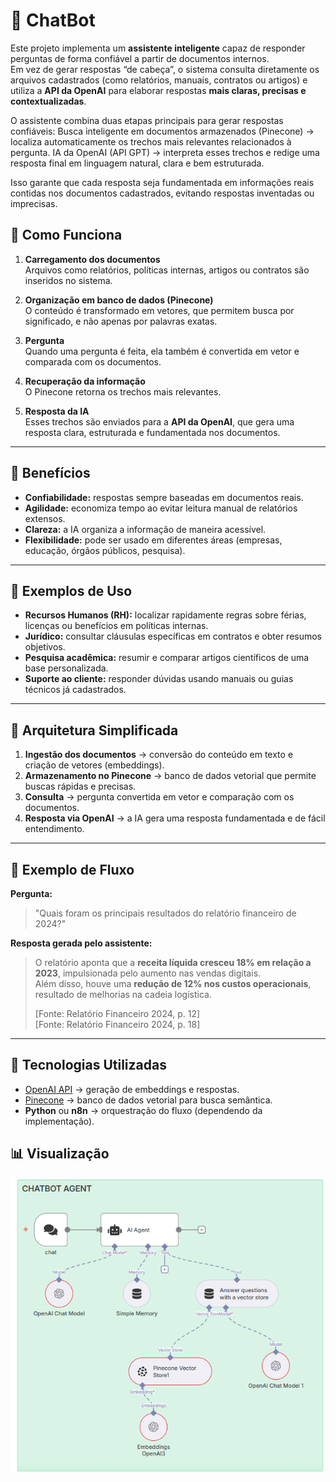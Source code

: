 # 🤖 ChatBot

Este projeto implementa um **assistente inteligente** capaz de responder perguntas de forma confiável a partir de documentos internos.  
Em vez de gerar respostas “de cabeça”, o sistema consulta diretamente os arquivos cadastrados (como relatórios, manuais, contratos ou artigos) e utiliza a **API da OpenAI** para elaborar respostas **mais claras, precisas e contextualizadas**.

O assistente combina duas etapas principais para gerar respostas confiáveis:
  Busca inteligente em documentos armazenados (Pinecone) → localiza automaticamente os trechos mais relevantes relacionados à pergunta.
  IA da OpenAI (API GPT) → interpreta esses trechos e redige uma resposta final em linguagem natural, clara e bem estruturada.

Isso garante que cada resposta seja fundamentada em informações reais contidas nos documentos cadastrados, evitando respostas inventadas ou imprecisas.

## 🔎 Como Funciona

1. **Carregamento dos documentos**  
   Arquivos como relatórios, políticas internas, artigos ou contratos são inseridos no sistema.  

2. **Organização em banco de dados (Pinecone)**  
   O conteúdo é transformado em vetores, que permitem busca por significado, e não apenas por palavras exatas.  

3. **Pergunta**  
   Quando uma pergunta é feita, ela também é convertida em vetor e comparada com os documentos.  

4. **Recuperação da informação**  
   O Pinecone retorna os trechos mais relevantes.  

5. **Resposta da IA**  
   Esses trechos são enviados para a **API da OpenAI**, que gera uma resposta clara, estruturada e fundamentada nos documentos.  

---

## 🎯 Benefícios

- **Confiabilidade:** respostas sempre baseadas em documentos reais.  
- **Agilidade:** economiza tempo ao evitar leitura manual de relatórios extensos.  
- **Clareza:** a IA organiza a informação de maneira acessível.  
- **Flexibilidade:** pode ser usado em diferentes áreas (empresas, educação, órgãos públicos, pesquisa).  

---

## 📌 Exemplos de Uso

- **Recursos Humanos (RH):** localizar rapidamente regras sobre férias, licenças ou benefícios em políticas internas.  
- **Jurídico:** consultar cláusulas específicas em contratos e obter resumos objetivos.  
- **Pesquisa acadêmica:** resumir e comparar artigos científicos de uma base personalizada.  
- **Suporte ao cliente:** responder dúvidas usando manuais ou guias técnicos já cadastrados.  

---

## 🧱 Arquitetura Simplificada

1. **Ingestão dos documentos** → conversão do conteúdo em texto e criação de vetores (embeddings).  
2. **Armazenamento no Pinecone** → banco de dados vetorial que permite buscas rápidas e precisas.  
3. **Consulta** → pergunta convertida em vetor e comparação com os documentos.  
4. **Resposta via OpenAI** → a IA gera uma resposta fundamentada e de fácil entendimento.  

---

## 🧪 Exemplo de Fluxo

**Pergunta:**  
> "Quais foram os principais resultados do relatório financeiro de 2024?"

**Resposta gerada pelo assistente:**  
> O relatório aponta que a **receita líquida cresceu 18% em relação a 2023**, impulsionada pelo aumento nas vendas digitais.  
> Além disso, houve uma **redução de 12% nos custos operacionais**, resultado de melhorias na cadeia logística.  
>  
> [Fonte: Relatório Financeiro 2024, p. 12]  
> [Fonte: Relatório Financeiro 2024, p. 18]  

---

## 🚀 Tecnologias Utilizadas

- [OpenAI API](https://platform.openai.com/) → geração de embeddings e respostas.  
- [Pinecone](https://www.pinecone.io/) → banco de dados vetorial para busca semântica.  
- **Python** ou **n8n** → orquestração do fluxo (dependendo da implementação).  

## 📊 Visualização
![Fluxograma do Assistente](chatBotAgent.png)

